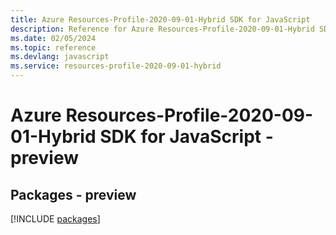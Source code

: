 ```yaml
---
title: Azure Resources-Profile-2020-09-01-Hybrid SDK for JavaScript
description: Reference for Azure Resources-Profile-2020-09-01-Hybrid SDK for JavaScript
ms.date: 02/05/2024
ms.topic: reference
ms.devlang: javascript
ms.service: resources-profile-2020-09-01-hybrid
---
```

# Azure Resources-Profile-2020-09-01-Hybrid SDK for JavaScript - preview
## Packages - preview
[!INCLUDE [packages](resources-profile-2020-09-01-hybrid-index.md)]